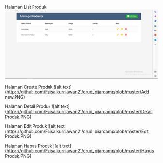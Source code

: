 Halaman List Produk
![alt text](https://github.com/Faisalkurniawan21/crud_pijarcamp/blob/master/index.PNG)

Halaman Create Produk
![alt text](https://github.com/Faisalkurniawan21/crud_pijarcamp/blob/master/Add new.PNG)

Halaman Detail Produk
![alt text](https://github.com/Faisalkurniawan21/crud_pijarcamp/blob/master/Detail Produk.PNG)

Halaman Edit Produk
![alt text](https://github.com/Faisalkurniawan21/crud_pijarcamp/blob/master/Edit Produk.PNG)

Halaman Hapus Produk
![alt text](https://github.com/Faisalkurniawan21/crud_pijarcamp/blob/master/Hapus Produk.PNG)
